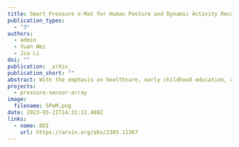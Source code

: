 ```yaml
---
title: Smart Pressure e-Mat for Human Posture and Dynamic Activity Recognition
publication_types:
  - "3"
authors:
  - admin
  - Yuan Wei
  - Jia Li
doi: ""
publication: _arXiv_
publication_short: ""
abstract: With the emphasis on healthcare, early childhood education, and fitness, non-invasive measurement and recognition methods have received more attention. Pressure sensing has been extensively studied due to its advantages of simple structure, easy access, visualization application, and harmlessness. This paper introduces a smart pressure e-mat (SPeM) system based on a piezoresistive material Velostat for human monitoring applications, including sleeping postures, sports, and yoga recognition. After a subsystem scans e-mat readings and processes the signal, it generates a pressure image stream. Deep neural networks (DNNs) are used to fit and train the pressure image stream and recognize the corresponding human behavior. Four sleeping postures and five dynamic activities inspired by Nintendo Switch Ring Fit Adventure (RFA) are used as a preliminary validation of the proposed SPeM system. The SPeM system achieves high accuracies on both applications, which demonstrates the high accuracy and generalization ability of the models. Compared with other pressure sensor-based systems, SPeM possesses more flexible applications and commercial application prospects, with reliable, robust, and repeatable properties.
projects:
  - pressure-sensor-array
image:
  filename: SPeM.png
date: 2023-05-21T14:31:11.488Z
links:
  - name: DOI
    url: https://arxiv.org/abs/2305.11367
---
```

